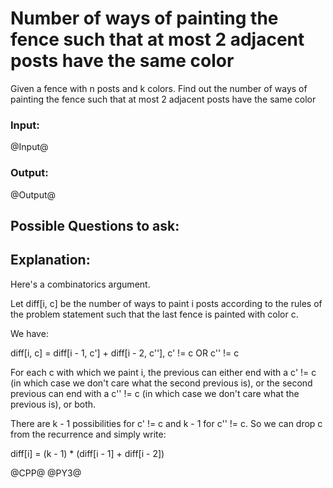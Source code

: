 # Number of ways of painting the fence such that at most 2 adjacent posts have the same color

Given a fence with n posts and k colors. Find out the number of ways of painting the fence such that at most 2 adjacent posts have the same color

### Input:
@Input@
### Output:
@Output@


## Possible Questions to ask:


## Explanation:

Here's a combinatorics argument.

Let diff[i, c] be the number of ways to paint i posts according to the rules of the problem statement such that the last fence is painted with color c.

We have:

diff[i, c] = diff[i - 1, c'] + diff[i - 2, c''], c' != c OR c'' != c

For each c with which we paint i, the previous can either end with a c' != c (in which case we don't care what the second previous is), or the second previous can end with a c'' != c (in which case we don't care what the previous is), or both.

There are k - 1 possibilities for c' != c and k - 1 for c'' != c. So we can drop c from the recurrence and simply write:

diff[i] = (k - 1) * (diff[i - 1] + diff[i - 2])

@CPP@
@PY3@
